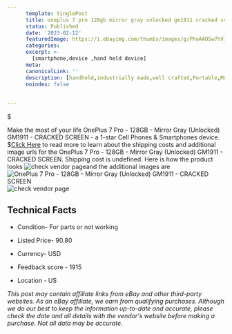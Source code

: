 ```yaml
---
      template: SinglePost
      title: oneplus 7 pro 128gb mirror gray unlocked gm1911 cracked screen
      status: Published
      date: '2023-02-12'
      featuredImage: https://i.ebayimg.com/thumbs/images/g/PhoAAOSw7hVje2dK/s-l225.jpg
      categories: 
      excerpt: >-
        [smartphone,device ,hand held device]
      meta:
      canonicalLink: ''
      description: [handheld,industrially made,well crafted,Portable,Mobile,Compact,Convenient,Lightweight,Maneuverable,Man-portable,Miniature,Carriable,Hand-held,Light,Holdable,Transportable,Mobile device,Pocket-sized,On-the-go,Wireless,Cordless,Compact size,Convenient size, smartphone,device ,hand held device]
      noindex: false
      
        
---
```

$

Make the most of your life OnePlus 7 Pro - 128GB - Mirror Gray (Unlocked) GM1911 - CRACKED SCREEN - a 1-star Cell Phones & Smartphones device.
$[Click Here](https://www.ebay.com/itm/304724930086?hash=item46f3056e26%3Ag%3APhoAAOSw7hVje2dK&mkevt=1&mkcid=1&mkrid=711-53200-19255-0&campid=%253CePNCampaignId%253E&customid=%253CreferenceId%253E&toolid=10049) to read more to learn about the shipping costs and additional image urls for the OnePlus 7 Pro - 128GB - Mirror Gray (Unlocked) GM1911 - CRACKED SCREEN. Shipping cost is undefined. Here is how the product looks ![check vendor page](https://i.ebayimg.com/thumbs/images/g/PhoAAOSw7hVje2dK/s-l225.jpg)and the additional images are![OnePlus 7 Pro - 128GB - Mirror Gray (Unlocked) GM1911 - CRACKED SCREEN](https://i.ebayimg.com/images/g/PhoAAOSw7hVje2dK/s-l1600.jpg)![check vendor page](https://origin-galleryplus.ebayimg.com/ws/web/304724930086_2_0_1/225x225.jpg,https://origin-galleryplus.ebayimg.com/ws/web/304724930086_3_0_1/225x225.jpg,https://origin-galleryplus.ebayimg.com/ws/web/304724930086_4_0_1/225x225.jpg,https://origin-galleryplus.ebayimg.com/ws/web/304724930086_5_0_1/225x225.jpg,https://origin-galleryplus.ebayimg.com/ws/web/304724930086_6_0_1/225x225.jpg,https://origin-galleryplus.ebayimg.com/ws/web/304724930086_7_0_1/225x225.jpg)



 ## Technical Facts 



     
      

 - Condition- For parts or not working 


      

 - Listed Price- 90.80 


      

 - Currency- USD 


      

 - Feedback score - 1915 


      

 - Location - US 


      
      

 *_This post may contain affiliate links from eBay and other third-party websites. As an eBay affiliate, we earn from qualifying purchases. Although we do our best to keep the information up-to-date and accurate, please check the date and all details with the vendor's website before making a purchase. Not all data may be accurate._*






